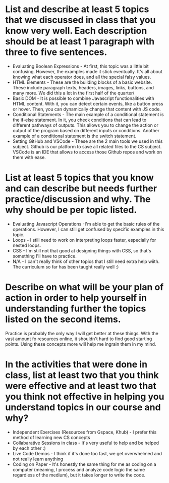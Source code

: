 # List and describe at least 5 topics that we discussed in class that you know very well. Each description should be at least 1 paragraph with three to five sentences.
* Evaluating Boolean Expressions - At first, this topic was a little bit confusing. However, the examples made it stick eventually. It's all about knowing what each operator does, and all the special falsy values.
* HTML Elements - These are the building blocks of a basic website. These include paragraph texts, headers, images, links, buttons, and many more. We did this a lot in the first half of the quarter/
* Basic DOM - It is possible to combine Javascript functionalities with HTML content. With it, you can detect certain events, like a button press or hover. Then, you can dynamically change that content with JS code.
* Conditional Statements - The main example of a conditional statement is the if-else statement. In it, you check conditions that can lead to different pathways of outputs. This allows you to change the action or output of the program based on different inputs or conditions. Another example of a conditional statement is the switch statement.
* Setting GitHub and VSCode - These are the 2 main tools we used in this subject. Github is our platform to save all related files to the CS subject. VSCode is an IDE that allows to access those Github repos and work on them with ease.

# List at least 5 topics that you know and can describe but needs further practice/discussion and why.  The why should be per topic listed.  
* Evaluating Javascript Operations -I'm able to get the basic rules of the operations. However, I can still get confused by specific examples in this topic.
* Loops - I still need to work on interpreting loops faster, especially for nested loops.
* CSS - I'm still not that good at designing things with CSS, so that's something I'll have to practice.
* N/A - I can't really think of other topics that I still need extra help wiith. The curriculum so far has been taught really well :)

# Describe on what will be your plan of action in order to help yourself in understanding further the topics listed on the second items.
Practice is probably the only way I will get better at these things. With the vast amount fo resources online, it shouldn't hard to find good starting points. Using these concepts more will help me ingrain them in my mind. 

# In the activities that were done in class, list at least two that you think were effective and at least two that you think not effective in helping you understand topics in our course and why?
* Independent Exercises (Resources from Gspace, Khub) - I prefer this method of learning new CS concepts
* Collabarative Sessions in class - It's very useful to help and be helped by each other :)
* Live Code Demos - I think if it's done too fast, we get overwhelmed and not really learn anything
* Coding on Paper - It's honestly the same thing for me as coding on a computer (meaning, I process and analyze code logic the same regardless of the medium), but it takes longer to write the code.